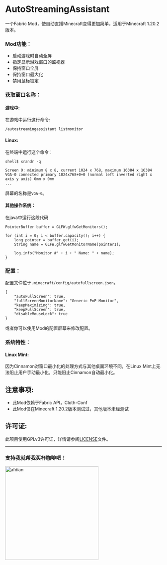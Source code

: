 # AutoStreamingAssistant

一个Fabric Mod，使自动直播Minecraft变得更加简单，适用于Minecraft 1.20.2版本。

### Mod功能：

- 启动游戏时自动全屏
- 指定显示游戏窗口的监视器
- 保持窗口全屏
- 保持窗口最大化
- 禁用鼠标锁定

### 获取窗口名称：

#### 游戏中:

在游戏中运行这行命令:

    /autostreamingassistant listmonitor

#### Linux:

在终端中运行这个命令：

    shell$ xrandr -q

    Screen 0: minimum 8 x 8, current 1024 x 768, maximum 16384 x 16384
    VGA-0 connected primary 1024x768+0+0 (normal left inverted right x axis y axis) 0mm x 0mm
    ...

屏幕的名称是`VGA-0`。

#### 其他操作系统：

在java中运行这段代码

    PointerBuffer buffer = GLFW.glfwGetMonitors();

    for (int i = 0; i < buffer.capacity(); i++) {
        long pointer = buffer.get(i);
        String name = GLFW.glfwGetMonitorName(pointer1);
        
        log.info("Monitor #" + i + " Name: " + name);
    }

### 配置：

配置文件位于`.minecraft/config/autofullscreen.json`。

    {
        "autoFullScreen": true,
        "fullScreenMonitorName": "Generic PnP Monitor",
        "keepMaximizing": true,
        "keepFullScreen": true,
        "disableMouseLock": true
    }

或者你可以使用Mod的配置屏幕来修改配置。

### 系统特性：

#### Linux Mint:

因为Cinnamon对窗口最小化的处理方式与其他桌面环境不同，在Linux Mint上无法阻止用户手动最小化，只能阻止Cinnamon自动最小化。

## 注意事项:
- 此Mod依赖于Fabric API，Cloth-Conf
- 此Mod仅在Minecraft 1.20.2版本测试过，其他版本未经测试

## 许可证:
此项目使用GPLv3许可证，详情请参阅[LICENSE](LICENSE)文件。

---

### 支持我就帮我买杯咖啡吧！


<a href="https://afdian.net/a/lushangkan"><img src="https://s2.loli.net/2023/11/21/iAuWGhQz4gFpalV.jpg" alt="afdian" width="300"/></a>